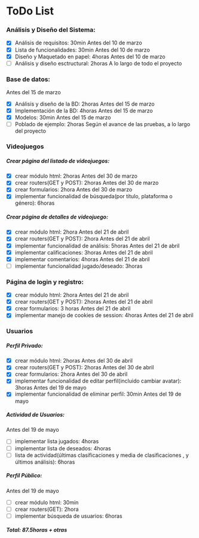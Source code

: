 # ToDo List

### Análisis y Diseño del Sistema:
* [x] Análisis de requisitos: 30min Antes del 10 de marzo
* [x] Lista de funcionalidades: 30min Antes del 10 de marzo
* [x] Diseño y Maquetado en papel: 4horas Antes del 10 de marzo
* [ ] Análisis y diseño esctructural: 2horas A lo largo de todo el proyecto

### Base de datos:
Antes del 15 de marzo
* [x] Análisis y diseño de la BD: 2horas Antes del 15 de marzo
* [x] Implementación de la BD: 4horas Antes del 15 de marzo
* [x] Modelos:  30min Antes del 15 de marzo
* [ ] Poblado de ejemplo: 2horas Según el avance de las pruebas, a lo largo del proyecto

### Videojuegos
##### Crear página del listado de videojuegos: 

* [x] crear módulo html: 2horas  Antes del 30 de marzo
* [x] crear routers(GET y POST): 2horas  Antes del 30 de marzo
* [x] crear formularios: 2hora Antes del 30 de marzo
* [x] implementar funcionalidad de búsqueda(por título, plataforma o género): 6horas

##### Crear página de detalles de videojuego: 

* [x] crear módulo html: 2hora Antes del 21 de abril
* [x] crear routers(GET y POST): 2hora Antes del 21 de abril
* [x] implementar funcionalidad de análisis: 5horas Antes del 21 de abril
* [x] implementar calificaciones: 3horas Antes del 21 de abril
* [x] implementar comentarios: 4horas Antes del 21 de abril
* [ ] implementar funcionalidad jugado/deseado: 3horas

### Página de login y registro: 

* [x] crear módulo html: 2hora Antes del 21 de abril
* [x] crear routers(GET y POST): 2horas Antes del 21 de abril
* [x] crear formularios: 3 horas Antes del 21 de abril
* [x] implementar manejo de cookies de session: 4horas Antes del 21 de abril

### Usuarios
##### Perfil Privado: 
* [x] crear módulo html: 2horas Antes del 30 de abril
* [x] crear routers(GET y POST): 2horas Antes del 30 de abril
* [x] crear formularios: 2hora Antes del 30 de abril
* [x] implementar funcionalidad de editar perfil(incluido cambiar avatar): 3horas Antes del 19 de mayo
* [x] implementar funcionalidad de eliminar perfil: 30min Antes del 19 de mayo

##### Actividad de Usuarios: 

Antes del 19 de mayo
* [ ] implementar lista jugados: 4horas 
* [ ] implementar lista de deseados: 4horas
* [ ] lista de actividad(últimas clasificaciones y media de clasificaciones , y últimos análisis): 6horas

##### Perfil Público: 
Antes del 19 de mayo
* [ ] crear módulo html: 30min
* [ ] crear routers(GET): 2hora
* [ ] implementar búsqueda de usuarios: 6horas

##### Total: 87.5horas + otras
